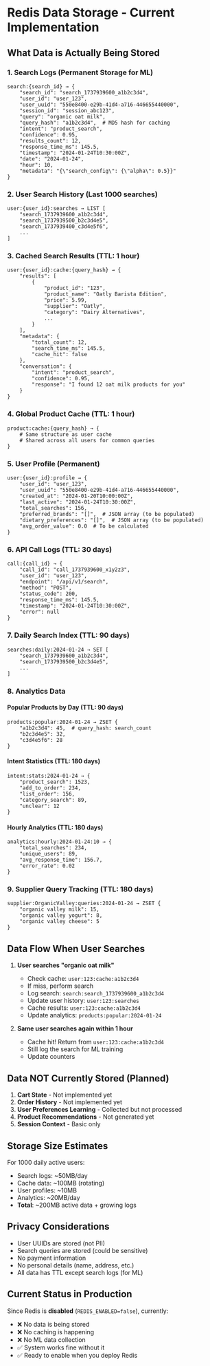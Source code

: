 # Redis Data Storage - Current Implementation

## What Data is Actually Being Stored

### 1. **Search Logs** (Permanent Storage for ML)
```redis
search:{search_id} → {
    "search_id": "search_1737939600_a1b2c3d4",
    "user_id": "user_123",
    "user_uuid": "550e8400-e29b-41d4-a716-446655440000",
    "session_id": "session_abc123",
    "query": "organic oat milk",
    "query_hash": "a1b2c3d4",  # MD5 hash for caching
    "intent": "product_search",
    "confidence": 0.95,
    "results_count": 12,
    "response_time_ms": 145.5,
    "timestamp": "2024-01-24T10:30:00Z",
    "date": "2024-01-24",
    "hour": 10,
    "metadata": "{\"search_config\": {\"alpha\": 0.5}}"
}
```

### 2. **User Search History** (Last 1000 searches)
```redis
user:{user_id}:searches → LIST [
    "search_1737939600_a1b2c3d4",
    "search_1737939500_b2c3d4e5",
    "search_1737939400_c3d4e5f6",
    ...
]
```

### 3. **Cached Search Results** (TTL: 1 hour)
```redis
user:{user_id}:cache:{query_hash} → {
    "results": [
        {
            "product_id": "123",
            "product_name": "Oatly Barista Edition",
            "price": 5.99,
            "supplier": "Oatly",
            "category": "Dairy Alternatives",
            ...
        }
    ],
    "metadata": {
        "total_count": 12,
        "search_time_ms": 145.5,
        "cache_hit": false
    },
    "conversation": {
        "intent": "product_search",
        "confidence": 0.95,
        "response": "I found 12 oat milk products for you"
    }
}
```

### 4. **Global Product Cache** (TTL: 1 hour)
```redis
product:cache:{query_hash} → {
    # Same structure as user cache
    # Shared across all users for common queries
}
```

### 5. **User Profile** (Permanent)
```redis
user:{user_id}:profile → {
    "user_id": "user_123",
    "user_uuid": "550e8400-e29b-41d4-a716-446655440000",
    "created_at": "2024-01-20T10:00:00Z",
    "last_active": "2024-01-24T10:30:00Z",
    "total_searches": 156,
    "preferred_brands": "[]",  # JSON array (to be populated)
    "dietary_preferences": "[]",  # JSON array (to be populated)
    "avg_order_value": 0.0  # To be calculated
}
```

### 6. **API Call Logs** (TTL: 30 days)
```redis
call:{call_id} → {
    "call_id": "call_1737939600_x1y2z3",
    "user_id": "user_123",
    "endpoint": "/api/v1/search",
    "method": "POST",
    "status_code": 200,
    "response_time_ms": 145.5,
    "timestamp": "2024-01-24T10:30:00Z",
    "error": null
}
```

### 7. **Daily Search Index** (TTL: 90 days)
```redis
searches:daily:2024-01-24 → SET [
    "search_1737939600_a1b2c3d4",
    "search_1737939500_b2c3d4e5",
    ...
]
```

### 8. **Analytics Data**

#### Popular Products by Day (TTL: 90 days)
```redis
products:popular:2024-01-24 → ZSET {
    "a1b2c3d4": 45,  # query_hash: search_count
    "b2c3d4e5": 32,
    "c3d4e5f6": 28
}
```

#### Intent Statistics (TTL: 180 days)
```redis
intent:stats:2024-01-24 → {
    "product_search": 1523,
    "add_to_order": 234,
    "list_order": 156,
    "category_search": 89,
    "unclear": 12
}
```

#### Hourly Analytics (TTL: 180 days)
```redis
analytics:hourly:2024-01-24:10 → {
    "total_searches": 234,
    "unique_users": 89,
    "avg_response_time": 156.7,
    "error_rate": 0.02
}
```

### 9. **Supplier Query Tracking** (TTL: 180 days)
```redis
supplier:OrganicValley:queries:2024-01-24 → ZSET {
    "organic valley milk": 15,
    "organic valley yogurt": 8,
    "organic valley cheese": 5
}
```

## Data Flow When User Searches

1. **User searches "organic oat milk"**
   - Check cache: `user:123:cache:a1b2c3d4`
   - If miss, perform search
   - Log search: `search:search_1737939600_a1b2c3d4`
   - Update user history: `user:123:searches`
   - Cache results: `user:123:cache:a1b2c3d4`
   - Update analytics: `products:popular:2024-01-24`

2. **Same user searches again within 1 hour**
   - Cache hit! Return from `user:123:cache:a1b2c3d4`
   - Still log the search for ML training
   - Update counters

## Data NOT Currently Stored (Planned)

1. **Cart State** - Not implemented yet
2. **Order History** - Not implemented yet
3. **User Preferences Learning** - Collected but not processed
4. **Product Recommendations** - Not generated yet
5. **Session Context** - Basic only

## Storage Size Estimates

For 1000 daily active users:
- Search logs: ~50MB/day
- Cache data: ~100MB (rotating)
- User profiles: ~10MB
- Analytics: ~20MB/day
- **Total**: ~200MB active data + growing logs

## Privacy Considerations

- User UUIDs are stored (not PII)
- Search queries are stored (could be sensitive)
- No payment information
- No personal details (name, address, etc.)
- All data has TTL except search logs (for ML)

## Current Status in Production

Since Redis is **disabled** (`REDIS_ENABLED=false`), currently:
- ❌ No data is being stored
- ❌ No caching is happening
- ❌ No ML data collection
- ✅ System works fine without it
- ✅ Ready to enable when you deploy Redis